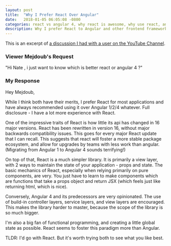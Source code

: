 ```yaml
---
layout: post
title:  "Why I Prefer React Over Angular"
date:   2018-01-05 06:05:08 -0800
categories: react vs angular 4, why react is awesome, why use react, angular, react overview
description: Why I prefer React to Angular and other frontend frameworks
---
```

This is an excerpt of [a discussion I had with a user on the YouTube Channel](https://www.youtube.com/channel/UCPrcrJwwcMGWpOv_qRJOuIA/discussion?lc=UgxZFI-5x2L7S8XrACd4AaABAg.8_-cT8gHQzS8_1NfVl14PH).

<h3>Viewer Mejdoub's Request</h3>
"Hi Nate , i just want to know which is better react or angular 4 ?"

<h3>My Response</h3>
Hey Mejdoub,


While I think both have their merits, I prefer React for most applications and have always recommended using it over Angular 1/2/4 whatever. Full disclosure - I have a lot more experience with React.

One of the impressive traits of React is how little its api has changed in 16 major versions. React has been rewritten in version 16, without major backwards compatibility issues. This goes for every major React update that I can recall. This suggests that react will foster a more stable package ecosystem, and allow for upgrades by teams with less work than angular. (Migrating from Angular 1 to Angular 4 sounds terrifying!)


On top of that, React is a much simpler library. It is primarily a view layer, with 2 ways to maintain the state of your application - props and state. The basic mechanics of React, especially when relying primarily on pure components, are very. You just have to learn to make components which are functions that take a props object and return JSX (which feels just like returning html, which is nice).


Conversely, Angular 4 and its predecessors are very opinionated. The use of build-in controller layers, service layers, and view layers are encouraged. This makes the library harder to master, because the scope of the library is so much bigger.

I'm also a big fan of functional programming, and creating a little global state as possible. React seems to foster this paradigm more than Angular.


TLDR: I'd go with React. But it's worth trying both to see what you like best.﻿

<meta name="twitter:card" content="summary_large_image">
<meta name="twitter:site" content="@codewithnate">
<meta name="twitter:creator" content="@codewithnate">
<meta name="twitter:title" content="2018 Roadmap">
<meta name="twitter:description" content="2017 was a great year and 2018 will be even better. Here's how I'm going to improve the YouTube channel for viewers this year.">
<meta name="twitter:image" content="http://codewithnate.com/assets/2018-01-02/watch-time-growth-2018.png">